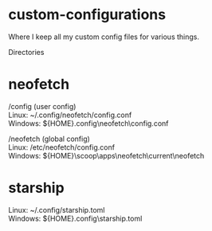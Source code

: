 # custom-configurations
Where I keep all my custom config files for various things.

Directories

# neofetch

/config (user config)  
Linux: ~/.config/neofetch/config.conf  
Windows: ${HOME}\.config\neofetch\config.conf  

/neofetch (global config)  
Linux: /etc/neofetch/config.conf  
Windows: ${HOME}\scoop\apps\neofetch\current\neofetch  

# starship

Linux: ~/.config/starship.toml  
Windows: ${HOME}\.config\starship.toml  
